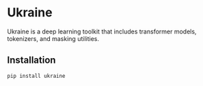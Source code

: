 # Ukraine

Ukraine is a deep learning toolkit that includes transformer models, tokenizers, and masking utilities.

## Installation

```bash
pip install ukraine
